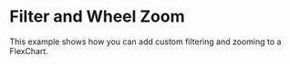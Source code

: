Filter and Wheel Zoom
=====================

This example shows how you can add custom filtering and zooming to a FlexChart.